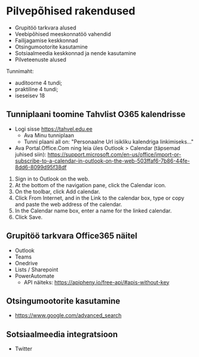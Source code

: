 # Pilvepõhised rakendused
- Grupitöö tarkvara alused
- Veebipõhised meeskonnatöö vahendid
- Failijagamise keskkonnad
- Otsingumootorite kasutamine
- Sotsiaalmeedia keskkonnad ja nende kasutamine
- Pilveteenuste alused

Tunnimaht: 
- auditoorne 4 tundi;
- praktiline 4 tundi;
- iseseisev 18 
## Tunniplaani toomine Tahvlist O365 kalendrisse
- Logi sisse https://tahvel.edu.ee 
  - Ava Minu tunniplaan
  - Tunni plaani all on: "Personaalne Url isikliku kalendriga linkimiseks..."
- Ava Portal.Office.Com ning leia üles Outlook > Calendar (täpsemad juhised siin): https://support.microsoft.com/en-us/office/import-or-subscribe-to-a-calendar-in-outlook-on-the-web-503ffaf6-7b86-44fe-8dd6-8099d95f38df
1. Sign in to Outlook on the web.
2. At the bottom of the navigation pane, click the Calendar icon.
3. On the toolbar, click Add calendar.
4. Click From Internet, and in the Link to the calendar box, type or copy and paste the web address of the calendar.
5. In the Calendar name box, enter a name for the linked calendar.
6. Click Save.

## Grupitöö tarkvara Office365 näitel
- Outlook
- Teams
- Onedrive
- Lists / Sharepoint
- PowerAutomate
  - API näiteks: https://apipheny.io/free-api/#apis-without-key

## Otsingumootorite kasutamine
- https://www.google.com/advanced_search

## Sotsiaalmeedia integratsioon
- Twitter
